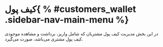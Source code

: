 # کیف پول{ % #customers_wallet .sidebar-nav-main-menu %}
در این بخش مدیریت کیف پول مشتریان که شامل واریز، برداشت و مشاهده موجودی کیف پول مشتری می‌باشد، صورت می‌گیرد.